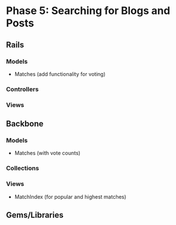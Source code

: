 # Phase 5: Searching for Blogs and Posts

## Rails
### Models
* Matches (add functionality for voting)

### Controllers

### Views

## Backbone
### Models
* Matches (with vote counts)

### Collections


### Views
* MatchIndex (for popular and highest matches)

## Gems/Libraries
